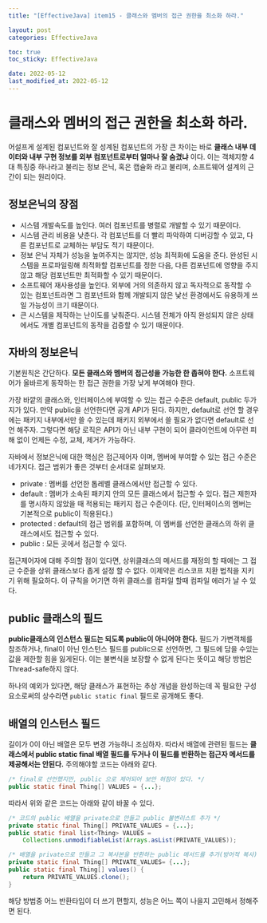 ```yaml
---
title: "[EffectiveJava] item15 - 클래스와 멤버의 접근 권한을 최소화 하라."

layout: post
categories: EffectiveJava

toc: true
toc_sticky: EffectiveJava

date: 2022-05-12
last_modified_at: 2022-05-12
---
```


# 클래스와 멤버의 접근 권한을 최소화 하라.

어설프게 설계된 컴포넌트와 잘 성계된 컴포넌트의 가장 큰 차이는 바로 **클래스 내부 데이터와 내부 구현 정보를 외부 컴포넌트로부터 얼마나 잘 숨겼냐** 이다.
이는 객체지향 4대 특징중 하나라고 불리는 정보 은닉, 혹은 캡슐화 라고 불리며, 소프트웨어 설계의 근간이 되는 원리이다.

## 정보은닉의 장점

- 시스템 개발속도를 높인다. 여러 컴포넌트를 병렬로 개발할 수 있기 때문이다.
- 시스템 관리 비용을 낮춘다. 각 컴포넌트를 더 빨리 파악하여 디버깅할 수 있고, 다른 컴포넌트로 교체하는 부담도 적기 때문이다.
- 정보 은닉 자체가 성능을 높여주지는 않지만, 성능 최적화에 도움을 준다. 완성된 시스템을 프로파일링해 최적화할 컴포넌트를 정한 다음, 다른 컴포넌트에 영향을 주지 않고 해당 컴포넌트만 최적화할 수 있기 때문이다.
- 소프트웨어 재사용성을 높인다. 외부에 거의 의존하지 않고 독자적으로 동작할 수 있는 컴포넌트라면 그 컴포넌트와 함께 개발되지 않은 낯선 환경에서도 유용하게 쓰일 가능성이 크기 때문이다.
- 큰 시스템을 제작하는 난이도를 낮춰준다. 시스템 전체가 아직 완성되지 않은 상태에서도 개별 컴포넌트의 동작을 검증할 수 있기 때문이다.

## 자바의 정보은닉

기본원칙은 간단하다. **모든 클래스와 멤버의 접근성을 가능한 한 좁혀야 한다.** 소프트웨어가 올바르게 동작하는 한 접근 권한을 가장 낮게 부여해야 한다.

가장 바깥의 클래스와, 인터페이스에 부여할 수 있는 접근 수준은 default, public 두가지가 있다.
만약 public을  선언한다면 공개 API가 된다. 하지만, default로 선언 할 경우에는 패키지 내부에서만 쓸 수 있는데 패키지 외부에서 쓸 필요가 없다면 default로 선언 해주자.
그렇다면 해당 로직은 API가 아닌 내부 구현이 되어 클라이언트에 아무런 피해 없이 언제든 수정, 교체, 제거가 가능하다.

자바에서 정보은닉에 대한 핵심은 접근제어자 이며, 멤버에 부여할 수 있는 접근 수준은 네가지다.
접근 범위가 좋은 것부터 순서대로 살펴보자.

- private : 멤버를 선언한 톱레벨 클래스에서만 접근할 수 있다.
- default : 멤버가 소속된 패키지 안의 모든 클래스에서 접근할 수 있다. 접근 제한자를 명시하지 않았을 때 적용되는 패키지 접근 수준이다. (단, 인터페이스의 멤버는 기본적으로 public이 적용된다.)
- protected : default의 접근 범위를 포함하며, 이 멤버를 선언한 클래스의 하위 클래스에서도 접근할 수 있다.
- public : 모든 곳에서 접근할 수 있다.

접근제어자에 대해 주의할 점이 있다면, 상위클래스의 메서드를 재정의 할 때에는 그 접근 수준을 상위 클래스보다 좁게 설정 할 수 없다. 이제약은 리스코프 치환 법칙을 지키기 위해 필요하다. 이 규칙을 어기면 하위 클래스를 컴파일 할때 컴파일 에러가 날 수 있다.

## public 클래스의 필드

**public클래스의 인스턴스 필드는 되도록 public이 아니어야 한다.** 필드가 가변객체를 참조하거나, final이 아닌 인스턴스 필드를 public으로 선언하면, 그 필드에 담을 수있는 값을 제한할 힘을 잃게된다.
이는 불변식을 보장할 수 없게 된다는 뜻이고 해당 방법은 Thread-safe하지 않다.

하나의 예외가 있다면, 해당 클래스가 표현하는 추상 개념을 완성하는데 꼭 필요한 구성요소로써의 상수라면 `public static final` 필드로 공개해도 좋다.

## 배열의 인스턴스 필드

길이가 0이 아닌 배열은 모두 변경 가능하니 조심하자. 따라서 배열에 관련된 필드는 **클래스에서 public static final 배열 필드를 두거나 이 필드를 반환하는 접근자 메서드를 제공해서는 안된다.**
주의해야할 코드는 아래와 같다.

```java
/* final로 선언했지만, public 으로 제어되어 보안 허점이 있다. */
public static final Thing[] VALUES = {...};
```

따라서 위와 같은 코드는 아래와 같이 바꿀 수 있다.

```java
/* 코드의 public 배열을 private으로 만들고 public 불변리스트 추가 */
private static final Thing[] PRIVATE_VALUES = {...};
public static final list<Thing> VALUES =
    Collections.unmodifiableList(Arrays.asList(PRIVATE_VALUES));
```

```java
/* 배열을 private으로 만들고 그 복사본을 반환하는 public 메서드를 추가(방어적 복사) */
private static final Thing[] PRIVATE_VALUES= {...};
public static final Thing[] values() {
    return PRIVATE_VALUES.clone();
}
```

해당 방법중 어느 반환타입이 더 쓰기 편할지, 성능은 어느 쪽이 나을지 고민해서 정해주면 된다.
